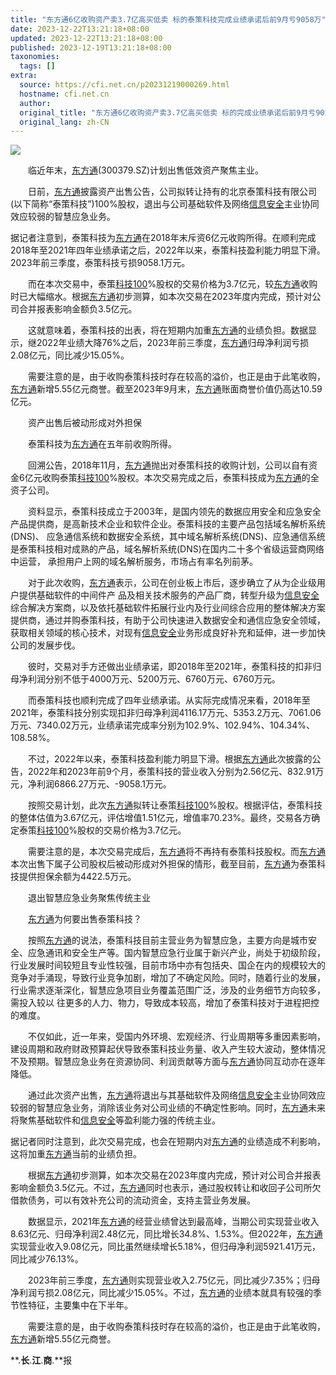 ```yaml
---
title: "东方通6亿收购资产卖3.7亿高买低卖 标的泰策科技完成业绩承诺后前9月亏9058万"
date: 2023-12-22T13:21:18+08:00
updated: 2023-12-22T13:21:18+08:00
published: 2023-12-19T13:21:18+08:00
taxonomies:
  tags: []
extra:
  source: https://cfi.net.cn/p20231219000269.html
  hostname: cfi.net.cn
  author: 
  original_title: "东方通6亿收购资产卖3.7亿高买低卖 标的完成业绩承诺后前9月亏9058万- CFi.CN 中财网"
  original_lang: zh-CN
---
```



[![](drawprice.aspx)](https://quote.cfi.cn/quote_300379.html)

　　临近年末，[东方通](https://quote.cfi.cn/quote17758_300379.html)(300379.SZ)计划出售低效资产聚焦主业。

　　日前，[东方通](https://quote.cfi.cn/quote17758_300379.html)披露资产出售公告，公司拟转让持有的北京泰策科技有限公司(以下简称“泰策科技”)100%股权，退出与公司基础软件及网络[信息安全](https://quote.cfi.cn/quote30956_399994.html)主业协同效应较弱的智慧应急业务。

据记者注意到，泰策科技为[东方通](https://quote.cfi.cn/quote17758_300379.html)在2018年末斥资6亿元收购所得。在顺利完成2018年至2021年四年业绩承诺之后，2022年以来，泰策科技盈利能力明显下滑。2023年前三季度，泰策科技亏损9058.1万元。

　　而在本次交易中，泰策[科技100](https://quote.cfi.cn/quote13569_399608.html)%股权的交易价格为3.7亿元，较[东方通](https://quote.cfi.cn/quote17758_300379.html)收购时已大幅缩水。根据[东方通](https://quote.cfi.cn/quote17758_300379.html)初步测算，如本次交易在2023年度内完成，预计对公司合并报表影响金额负3.5亿元。

　　这就意味着，泰策科技的出表，将在短期内加重[东方通](https://quote.cfi.cn/quote17758_300379.html)的业绩负担。数据显示，继2022年业绩大降76%之后，2023年前三季度，[东方通](https://quote.cfi.cn/quote17758_300379.html)归母净利润亏损2.08亿元，同比减少15.05%。

　　需要注意的是，由于收购泰策科技时存在较高的溢价，也正是由于此笔收购，[东方通](https://quote.cfi.cn/quote17758_300379.html)新增5.55亿元商誉。截至2023年9月末，[东方通](https://quote.cfi.cn/quote17758_300379.html)账面商誉价值仍高达10.59亿元。

　　资产出售后被动形成对外担保  

　　泰策科技为[东方通](https://quote.cfi.cn/quote17758_300379.html)在五年前收购所得。

　　回溯公告，2018年11月，[东方通](https://quote.cfi.cn/quote17758_300379.html)抛出对泰策科技的收购计划，公司以自有资金6亿元收购泰策[科技100](https://quote.cfi.cn/quote13569_399608.html)%股权。本次交易完成之后，泰策科技成为[东方通](https://quote.cfi.cn/quote17758_300379.html)的全资子公司。

　　资料显示，泰策科技成立于2003年，是国内领先的数据应用安全和应急安全产品提供商，是高新技术企业和软件企业。泰策科技的主要产品包括域名解析系统(DNS)、 应急通信系统和数据安全系统，其中域名解析系统(DNS)、应急通信系统是泰策科技相对成熟的产品，域名解析系统(DNS)在国内二十多个省级运营商网络中运营， 承担用户上网的域名解析服务，市场占有率名列前茅。

　　对于此次收购，[东方通](https://quote.cfi.cn/quote17758_300379.html)表示，公司在创业板上市后，逐步确立了从为企业级用户提供基础软件的中间件产 品及相关技术服务的产品厂商，转型升级为[信息安全](https://quote.cfi.cn/quote30956_399994.html)综合解决方案商，以及依托基础软件拓展行业内及行业间综合应用的整体解决方案提供商，通过并购泰策科技，有助于公司快速进入数据安全和通信应急安全领域，获取相关领域的核心技术，对现有[信息安全](https://quote.cfi.cn/quote30956_399994.html)业务形成良好补充和延伸，进一步加快公司的发展步伐。

　　彼时，交易对手方还做出业绩承诺，即2018年至2021年，泰策科技的扣非归母净利润分别不低于4000万元、5200万元、6760万元、6760万元。

　　而泰策科技也顺利完成了四年业绩承诺。从实际完成情况来看，2018年至2021年，泰策科技分别实现扣非归母净利润4116.17万元、5353.2万元、7061.06万元、7340.02万元，业绩承诺完成率分别为102.9%、102.94%、104.34%、108.58%。

　　不过，2022年以来，泰策科技盈利能力明显下滑。根据[东方通](https://quote.cfi.cn/quote17758_300379.html)此次披露的公告，2022年和2023年前9个月，泰策科技的营业收入分别为2.56亿元、832.91万元，净利润6866.27万元、-9058.1万元。

　　按照交易计划，此次[东方通](https://quote.cfi.cn/quote17758_300379.html)拟转让泰策[科技100](https://quote.cfi.cn/quote13569_399608.html)%股权。根据评估，泰策科技的整体估值为3.67亿元，评估增值1.51亿元，增值率70.23%。最终，交易各方确定泰策[科技100](https://quote.cfi.cn/quote13569_399608.html)%股权的交易价格为3.7亿元。

　　需要注意的是，本次交易完成后，[东方通](https://quote.cfi.cn/quote17758_300379.html)将不再持有泰策科技股权。而[东方通](https://quote.cfi.cn/quote17758_300379.html)本次出售下属子公司股权后被动形成对外担保的情形，截至目前，[东方通](https://quote.cfi.cn/quote17758_300379.html)为泰策科技提供担保余额为4422.5万元。

　　退出智慧应急业务聚焦传统主业  

　　[东方通](https://quote.cfi.cn/quote17758_300379.html)为何要出售泰策科技？

　　按照[东方通](https://quote.cfi.cn/quote17758_300379.html)的说法，泰策科技目前主营业务为智慧应急，主要方向是城市安全、应急通讯和安全生产等。国内智慧应急行业属于新兴产业，尚处于初级阶段，行业发展时间较短且专业性较强，目前市场中亦有包括央、国企在内的规模较大的竞争对手涌现，导致行业竞争加剧，增加了不确定风险。同时，随着行业的发展，行业需求逐渐深化，智慧应急项目业务覆盖范围广泛，涉及的业务细节方向较多，需投入较以 往更多的人力、物力，导致成本较高，增加了泰策科技对于进程把控的难度。

　　不仅如此，近一年来，受国内外环境、宏观经济、行业周期等多重因素影响，建设周期和政府财政预算起伏导致泰策科技业务量、收入产生较大波动，整体情况不及预期。智慧应急业务在资源协同、利润贡献等方面与[东方通](https://quote.cfi.cn/quote17758_300379.html)协同互动亦在逐年降低。

　　通过此次资产出售，[东方通](https://quote.cfi.cn/quote17758_300379.html)将退出与其基础软件及网络[信息安全](https://quote.cfi.cn/quote30956_399994.html)主业协同效应较弱的智慧应急业务，消除该业务对公司业绩的不确定性影响。同时，[东方通](https://quote.cfi.cn/quote17758_300379.html)未来将聚焦基础软件和[信息安全](https://quote.cfi.cn/quote30956_399994.html)等盈利能力强的传统主业。

据记者同时注意到，此次交易完成，也会在短期内对[东方通](https://quote.cfi.cn/quote17758_300379.html)的业绩造成不利影响，这将加重[东方通](https://quote.cfi.cn/quote17758_300379.html)当前的业绩负担。

　　根据[东方通](https://quote.cfi.cn/quote17758_300379.html)初步测算，如本次交易在2023年度内完成，预计对公司合并报表影响金额负3.5亿元。不过，[东方通](https://quote.cfi.cn/quote17758_300379.html)同时也表示，通过股权转让和收回子公司所欠借款债务，可以有效补充公司的流动资金，支持主营业务发展。

　　数据显示，2021年[东方通](https://quote.cfi.cn/quote17758_300379.html)的经营业绩曾达到最高峰，当期公司实现营业收入8.63亿元、归母净利润2.48亿元，同比增长34.8%、1.53%。但2022年，[东方通](https://quote.cfi.cn/quote17758_300379.html)实现营业收入9.08亿元，同比虽然继续增长5.18%，但归母净利润5921.41万元，同比减少76.13%。

　　2023年前三季度，[东方通](https://quote.cfi.cn/quote17758_300379.html)则实现营业收入2.75亿元，同比减少7.35%；归母净利润亏损2.08亿元，同比减少15.05%。不过，[东方通](https://quote.cfi.cn/quote17758_300379.html)的业绩本就具有较强的季节性特征，主要集中在下半年。

　　需要注意的是，由于收购泰策科技时存在较高的溢价，也正是由于此笔收购，[东方通](https://quote.cfi.cn/quote17758_300379.html)新增5.55亿元商誉。

**.**长**.**江**.**商**.**报
